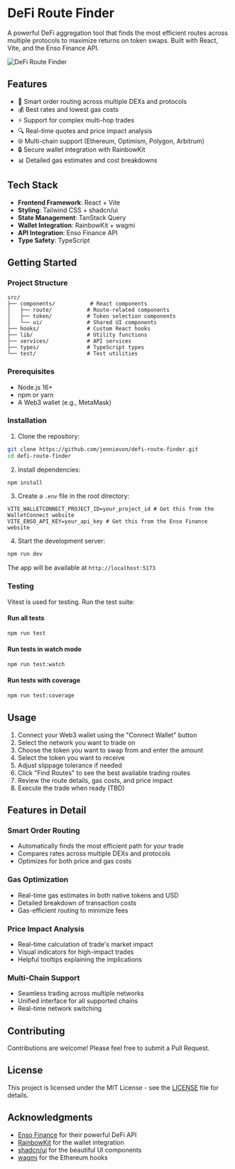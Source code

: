 # DeFi Route Finder

A powerful DeFi aggregation tool that finds the most efficient routes across multiple protocols to maximize returns on token swaps. Built with React, Vite, and the Enso Finance API.

![DeFi Route Finder](https://github.com/jennievon/defi-route-finder/raw/main/screenshot.png)

## Features

- 🔄 Smart order routing across multiple DEXs and protocols
- 💰 Best rates and lowest gas costs
- ⚡ Support for complex multi-hop trades
- 🔍 Real-time quotes and price impact analysis
- 🌐 Multi-chain support (Ethereum, Optimism, Polygon, Arbitrum)
- 🔒 Secure wallet integration with RainbowKit
- 📊 Detailed gas estimates and cost breakdowns

## Tech Stack

- **Frontend Framework**: React + Vite
- **Styling**: Tailwind CSS + shadcn/ui
- **State Management**: TanStack Query
- **Wallet Integration**: RainbowKit + wagmi
- **API Integration**: Enso Finance API
- **Type Safety**: TypeScript

## Getting Started

### Project Structure
```
src/
├── components/           # React components
│   ├── route/           # Route-related components
│   ├── token/           # Token selection components
│   └── ui/              # Shared UI components
├── hooks/               # Custom React hooks
├── lib/                 # Utility functions
├── services/            # API services
├── types/               # TypeScript types
└── test/                # Test utilities
```

### Prerequisites

- Node.js 16+
- npm or yarn
- A Web3 wallet (e.g., MetaMask)

### Installation

1. Clone the repository:
```bash
git clone https://github.com/jennievon/defi-route-finder.git
cd defi-route-finder
```

2. Install dependencies:
```bash
npm install
```

3. Create a `.env` file in the root directory:
```env
VITE_WALLETCONNECT_PROJECT_ID=your_project_id # Get this from the WalletConnect website
VITE_ENSO_API_KEY=your_api_key # Get this from the Enso Finance website
```

4. Start the development server:
```bash
npm run dev
```

The app will be available at `http://localhost:5173`

### Testing

Vitest is used for testing. Run the test suite:

#### Run all tests
```bash
npm run test
```

#### Run tests in watch mode
```bash
npm run test:watch
```

#### Run tests with coverage
```bash
npm run test:coverage
```

## Usage

1. Connect your Web3 wallet using the "Connect Wallet" button
2. Select the network you want to trade on
3. Choose the token you want to swap from and enter the amount
4. Select the token you want to receive
5. Adjust slippage tolerance if needed
6. Click "Find Routes" to see the best available trading routes
7. Review the route details, gas costs, and price impact
8. Execute the trade when ready (TBD)

## Features in Detail

### Smart Order Routing
- Automatically finds the most efficient path for your trade
- Compares rates across multiple DEXs and protocols
- Optimizes for both price and gas costs

### Gas Optimization
- Real-time gas estimates in both native tokens and USD
- Detailed breakdown of transaction costs
- Gas-efficient routing to minimize fees

### Price Impact Analysis
- Real-time calculation of trade's market impact
- Visual indicators for high-impact trades
- Helpful tooltips explaining the implications

### Multi-Chain Support
- Seamless trading across multiple networks
- Unified interface for all supported chains
- Real-time network switching

## Contributing

Contributions are welcome! Please feel free to submit a Pull Request.

## License

This project is licensed under the MIT License - see the [LICENSE](LICENSE) file for details.

## Acknowledgments

- [Enso Finance](https://enso.finance) for their powerful DeFi API
- [RainbowKit](https://www.rainbowkit.com/) for the wallet integration
- [shadcn/ui](https://ui.shadcn.com/) for the beautiful UI components
- [wagmi](https://wagmi.sh/) for the Ethereum hooks